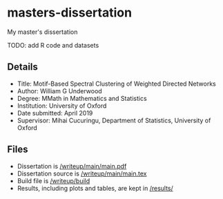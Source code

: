 # masters-dissertation

My master's dissertation

TODO: add R code and datasets

## Details
- Title: Motif-Based Spectral Clustering of Weighted Directed Networks
- Author: William G Underwood
- Degree: MMath in Mathematics and Statistics
- Institution: University of Oxford
- Date submitted: April 2019
- Supervisor: Mihai Cucuringu, Department of Statistics, University of Oxford

## Files
- Dissertation is [/writeup/main/main.pdf](/writeup/main/main.pdf)
- Dissertation source is [/writeup/main/main.tex](/writeup/main/main.tex)
- Build file is [/writeup/build](/writeup/build)
- Results, including plots and tables, are kept in [/results/](/results/)
